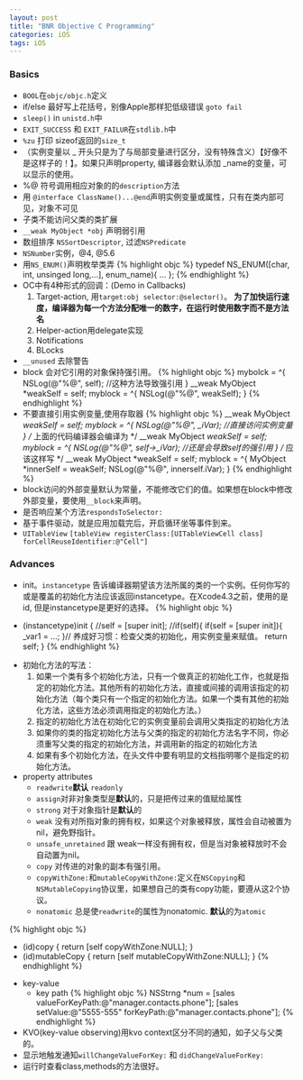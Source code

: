 ```yaml
---
layout: post
title: "BNR Objective C Programming"
categories: iOS
tags: iOS
---
```


### Basics
* `BOOL`在`objc/objc.h`定义
* if/else 最好写上花括号，别像Apple那样犯低级错误 `goto fail`
* `sleep()` in `unistd.h`中
* `EXIT_SUCCESS` 和 `EXIT_FAILUR`在`stdlib.h`中
* `%zu` 打印 sizeof返回的`size_t`
* （实例变量以 _ 开头只是为了与局部变量进行区分，没有特殊含义）【好像不是这样子的！】。如果只声明property, 编译器会默认添加 _name的变量，可以显示的使用。
* %@ 符号调用相应对象的的`description`方法
* 用 `@interface ClassName()...@end`声明实例变量或属性，只有在类内部可见，对象不可见
* 子类不能访问父类的类扩展
* `__weak MyObject *obj` 声明弱引用
* 数组排序 `NSSortDescriptor`, 过滤`NSPredicate`
* `NSNumber`实例，@4, @5.6
* 用`NS_ENUM()`声明枚举类弄
{% highlight objc %}
typedef NS_ENUM([char, int, unsinged long,...], enum_name){
...
};
{% endhighlight %}
* OC中有4种形式的回调：(Demo in Callbacks)
    1. Target-action, 用`target:obj selector:@selector()`。 **为了加快运行速度，编译器为每一个方法分配唯一的数字，在运行时使用数字而不是方法名**
    2. Helper-action用delegate实现
    3. Notifications
    4. BLocks
* `__unused`  去除警告
* block 会对它引用的对象保持强引用。
    {% highlight objc %}
    mybolck = ^{
        NSLog(@"%@", self); //这种方法导致强引用
    }
    __weak MyObject *weakSelf = self;
    myblock = ^{
        NSLog(@"%@", weakSelf);
    }
    {% endhighlight %}
* 不要直接引用实例变量,使用存取器
{% highlight objc %}
__weak MyObject *weakSelf = self;
myblock = ^{
    NSLog(@"%@", _iVar); //直接访问实例变量
}
/* 上面的代码编译器会编译为 */
__weak MyObject *weakSelf = self;
myblock = ^{
    NSLog(@"%@", self->_iVar); //还是会导致self的强引用
}
/* 应该这样写 */
__weak MyObject *weakSelf = self;
myblock = ^{
    MyObject *innerSelf = weakSelf;
    NSLog(@"%@", innerself.iVar);
}
{% endhighlight %}
* block访问的外部变量默认为常量，不能修改它们的值。如果想在block中修改外部变量，要使用`__block`来声明。
* 是否响应某个方法`respondsToSelector:`
* 基于事件驱动，就是应用加载完后，开启循环坐等事件到来。
* `UITableView` `[tableView registerClass:[UITableViewCell class] forCellReuseIdentifier:@"Cell"]`

### Advances
* init。`instancetype` 告诉编译器期望该方法所属的类的一个实例。任何你写的或是覆盖的初始化方法应该返回instancetype。在Xcode4.3之前，使用的是id, 但是instancetype是更好的选择。
{% highlight objc %}
- (instancetype)init
{
    //self = [super init];
    //if(self){
    if(self = [super init]){
        _var1 = ...;
    }// 养成好习惯：检查父类的初始化，用实例变量来赋值。
    return self;
}
{% endhighlight %}
* 初始化方法的写法：
    1. 如果一个类有多个初始化方法，只有一个做真正的初始化工作，也就是指定的初始化方法。其他所有的初始化方法，直接或间接的调用该指定的初始化方法（每个类只有一个指定的初始化方法。如果一个类有其他的初始化方法，这些方法必须调用指定的初始化方法。）
    2. 指定的初始化方法在初始化它的实例变量前会调用父类指定的初始化方法
    3. 如果你的类的指定初始化方法与父类的指定的初始化方法名字不同，你必须重写父类的指定的初始化方法，并调用新的指定的初始化方法
    4. 如果有多个初始化方法，在头文件中要有明显的文档指明哪个是指定的初始化方法。
* property attributes
    * `readwrite`**默认** `readonly`
    * `assign`对非对象类型是**默认**的，只是把传过来的值赋给属性
    * `strong` 对于对象指针是**默认**的
    * `weak` 没有对所指对象的拥有权，如果这个对象被释放，属性会自动被置为nil，避免野指针。
    * `unsafe_unretained` 跟 weak一样没有拥有权，但是当对象被释放时不会自动置为nil。
    * `copy` 对传进的对象的副本有强引用。
    * `copyWithZone:`和`mutableCopyWithZone:`定义在`NSCopying`和`NSMutableCopying`协议里，如果想自己的类有copy功能，要遵从这2个协议。
    * `nonatomic` 总是使`readwrite`的属性为nonatomic. **默认**的为`atomic`

{% highlight objc %}
- (id)copy
{
    return [self copyWithZone:NULL];
}
- (id)mutableCopy
{
    return [self mutableCopyWithZone:NULL];
}
{% endhighlight %}
* key-value
    * key path
{% highlight objc %}
NSStrng *num = [sales valueForKeyPath:@"manager.contacts.phone"];
[sales setValue:@"5555-555" forKeyPath:@"manager.contacts.phone"];
{% endhighlight %}
* KVO(key-value observing)用kvo context区分不同的通知，如子父与父类的。
* 显示地触发通知`willChangeValueForKey:` 和 `didChangeValueForKey:`
* 运行时查看class,methods的方法很好。
